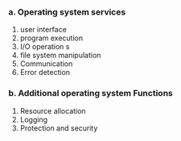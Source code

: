 ### a. Operating system services
1. user interface 
2. program execution 
3. I/O operation s
4. file system manipulation 
5. Communication 
6. Error detection 
### b. Additional operating system Functions
1. Resource allocation 
2. Logging 
3. Protection and security
